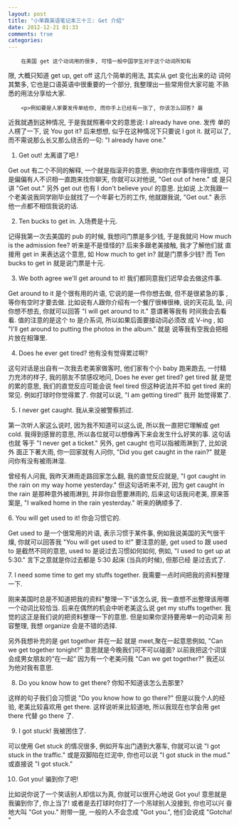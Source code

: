 ```yaml
---
layout: post
title: "小笨霖英语笔记本三十三: Get 介绍"
date: 2012-12-21 01:33
comments: true
categories: 
---
```

        在美国 get 这个动词用的很多, 可惜一般中国学生对于这个动词所知有
限, 大概只知道 get up, get off 这几个简单的用法, 其实从 get 变化出来的动
词何其繁多, 它也是口语英语中很重要的一个部分, 我整理出一些常用但大家可能
不熟悉的用法分享给大家.

        <p>例如要是人家要发传单给你, 而你手上已经有一张了, 你该怎么回答? 最
近我就遇到这种情况, 于是我就照著中文的意思说: I already have one.   发传
单的人楞了一下, 说 You got it? 后来想想, 似乎在这种情况下只要说 I got it. 
 就可以了, 而不需说那么长又那么绕舌的一句:  "I already have one."</p>

1. Get out!
太离谱了吧.!

<p>Get out 有二个不同的解释, 一个就是指滚开的意思, 例如你在作事情作得很烦, 
可是偏偏有人不识相一直跑来找你聊天, 你就可以对他说, "Get out of here." 或
是只讲 "Get out." 另外 get out 也有 I don't believe you! 的意思.   比如说
上次我跟一个老美说我同学刚毕业就找了一个年薪七万的工作, 他就跟我说, "Get 
out." 表示他一点都不相信我说的话. </p>
 
2. Ten bucks to get in.
入场费是十元.

<p>记得我第一次去美国的 pub 的时候, 我想问门票是多少钱, 于是我就问 How much 
is the admission fee? 听来是不是怪怪的? 后来多跟老美接触, 我才了解他们就
直接用 get in 来表达这个意思, 如 How much to get in? 就是门票多少钱? 而 Ten 
bucks to get in 就是说门票是十元.</p>
 
3. We both agree we'll get around to it!
我们都同意我们迟早会去做这件事.

<p>Get around to it 是个很有用的片语, 它说的是一件你想去做, 但不是很紧急的事
, 等你有空时才要去做.   比如说有人跟你介绍有一个餐厅很棒很棒, 说的天花乱
坠, 问你想不想去, 你就可以回答 "I will get around to it."   意谓著等我有
时间我会去看看. 值的注意的是这个 to 是介系词, 所以如果后面要接动词必须改
成 V-ing , 如 "I'll get around to putting the photos in the album." 就是
说等我有空我会把相片放在相簿里.</p>
 
4. Does he ever get tired?
他有没有觉得累过啊?

<p>这句对话是出自有一次我去老美家做客时, 他们家有个小 baby 跑来跑去, 一付精
力充沛的样子, 我的朋友不禁感叹地问, Does he ever get tired?  get tired 就
是觉的累的意思, 我们的直觉反应可能会说 feel tired 但这种说法并不如 get tired 
来的常见.   例如打球时你觉得累了. 你就可以说, "I am getting tired!" 我开
始觉得累了. </p>
 
5. I never get caught.
我从来没被警察抓过.

<p>第一次听人家这么说时, 因为我不知道可以这么说, 所以我一直把它理解成 get cold. 
我得到感冒的意思, 所以各位就可以想像再下来会发生什么好笑的事. 这句话也就
等于 "I never get a ticket." 另外, get caught 也可以指被雨淋到了, 比如说外
面正下著大雨, 你一回家就有人问你, "Did you get caught in the rain?" 就是
问你有没有被雨淋湿.</p>

曾经有人问我, 我昨天淋雨走路回家怎么翻, 我的直觉反应就是, "I got caught 
in the rain on my way home yesterday." 但这句话听来不对, 因为 get caught 
in the rain 是那种意外被雨淋到, 并非你自愿要淋雨的, 后来这句话我问老美, 
原来答案是, "I walked home in the rain yesterday." 听来的确顺多了.
 
<p>6. You will get used to it!
你会习惯它的.</p>

Get used to 是一个很常用的片语, 表示习惯于某件事, 例如我说美国的天气很干
燥, 你就可以回答我 "You will get used to it!" 要注意的是, get used to 跟
 used to 是截然不同的意思, used to 是说过去习惯如何如何, 例如, "I used to 
get up at 5:30." 言下之意就是你过去都是 5:30 起床 (当兵的时候), 但那已经
是过去式了.
 
<p>7. I need some time to get my stuffs together.
我需要一点时间把我的资料整理一下.</p>

刚来美国时总是不知道把我的资料"整理一下"该怎么说, 我一直想不出整理该用哪
一个动词比较恰当.   后来在偶然的机会中听老美这么说 get my stuffs together. 
我觉的这正是我们说的把资料整理一下的意思. 但是如果你坚持要用单一的动词来
形容整理, 我想 organize 会是不错的选择. 

<p>另外我想补充的是 get together 并在一起  就是 meet,聚在一起意思例如, "Can 
we get together tonight?" 意思就是今晚我们可不可以碰面? 以前我把这个词误
会成男女朋友的“在一起“ 因为有一个老美问我 "Can we get together?" 我还以
为他对我有意思.</p>
 
8. Do you know how to get there?
你知不知道该怎么去那里?

<p>这样的句子我们会习惯说 "Do you know how to go there?"   但是以我个人的经
验, 老美比较喜欢用 get there. 这样说听来比较道地, 所以我现在也学会用 get 
there 代替 go there 了.</p>
 
9. I got stuck!
我被困住了.

<p>可以使用 Get stuck 的情况很多, 例如开车出门遇到大塞车, 你就可以说 "I got 
stuck in the traffic." 或是双脚陷在烂泥中, 你也可以说 "I got stuck in the 
mud." 或直接说 "I got stuck."</p>
 
10. Got you!
骗到你了吧!

<p>比如说你说了一个笑话别人却信以为真, 你就可以很开心地说 Got you! 意思就是
我骗到你了, 你上当了! 或者是去打球时你打了一个吊球别人没接到, 你也可以兴
奋地大叫  "Got you." 附带一提, 一般的人不会念成 "Got you.", 他们会说成 "Gotcha!
"</p>
